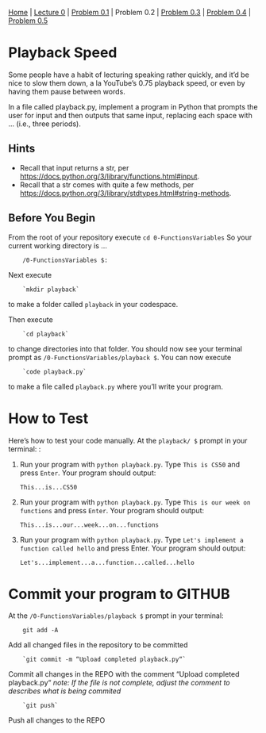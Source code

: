 [Home](../README.md) | [Lecture 0](0-FunctionsVariables.md) | [Problem 0.1](PROBLEM0.1.md) | Problem 0.2 | [Problem 0.3](PROBLEM0.3.md) | [Problem 0.4](PROBLEM0.4.md) | [Problem 0.5](PROBLEM0.5.md)

# Playback Speed

Some people have a habit of lecturing speaking rather quickly, and it’d be nice to slow them down, a la YouTube’s 0.75 playback speed, or even by having them pause between words.

In a file called playback.py, implement a program in Python that prompts the user for input and then outputs that same input, replacing each space with ... (i.e., three periods).

## Hints

- Recall that input returns a str, per <https://docs.python.org/3/library/functions.html#input>.
- Recall that a str comes with quite a few methods, per <https://docs.python.org/3/library/stdtypes.html#string-methods>.

## Before You Begin

From the root of your repository execute `cd 0-FunctionsVariables` So your current working directory is ...

    	/0-FunctionsVariables $:

Next execute

    	`mkdir playback`

to make a folder called `playback` in your codespace.

Then execute

    	`cd playback`

to change directories into that folder. You should now see your terminal prompt as `/0-FunctionsVariables/playback $`. You can now execute

    	`code playback.py`

to make a file called `playback.py` where you’ll write your program.

# How to Test

Here’s how to test your code manually. At the `playback/ $` prompt in your terminal: :

1.  Run your program with `python playback.py`. Type `This is CS50` and press `Enter`. Your program should output:

        This...is...CS50

2.  Run your program with `python playback.py`. Type `This is our week on functions` and press `Enter`. Your program should output:

        This...is...our...week...on...functions

3.  Run your program with `python playback.py`. Type `Let's implement a function called hello` and press Enter. Your program should output:

        Let's...implement...a...function...called...hello

# Commit your program to GITHUB

At the `/0-FunctionsVariables/playback $` prompt in your terminal:

    	git add -A

Add all changed files in the repository to be committed

    	`git commit -m “Upload completed playback.py“`

Commit all changes in the REPO with the comment “Upload completed playback.py“
_note: If the file is not complete, adjust the comment to describes what is being commited_

    	`git push`

Push all changes to the REPO
